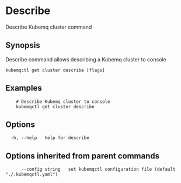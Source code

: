 # Describe

Describe Kubemq cluster command

## Synopsis

Describe command allows describing a Kubemq cluster to console

```text
kubemqctl get cluster describe [flags]
```

## Examples

```text
    # Describe Kubemq cluster to console
    kubemqctl get cluster describe
```

## Options

```text
  -h, --help   help for describe
```

## Options inherited from parent commands

```text
      --config string   set kubemqctl configuration file (default "./.kubemqctl.yaml")
```

